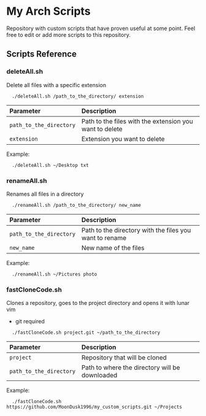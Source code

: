 
# My Arch Scripts

Repository with custom scripts that have proven useful at some point. Feel free to edit or add more scripts to this repository.


## Scripts Reference

### deleteAll.sh

 Delete all files with a specific extension

```
  ./deleteAll.sh /path_to_the_directory/ extension
```
| Parameter |  Description                |
| :-------- |  :------------------------- |
| `path_to_the_directory` | Path to the files with the extension you want to delete |
| `extension` |  Extension you want to delete |

 Example:

```
  ./deleteAll.sh ~/Desktop txt
```


### renameAll.sh

 Renames all files in a directory

```
  ./renameAll.sh /path_to_the_directory/ new_name
```
| Parameter |  Description                |
| :-------- |  :------------------------- |
| `path_to_the_directory` | Path to the directory with the files you want to rename |
| `new_name` | New name of the files |

 Example:

```
  ./renameAll.sh ~/Pictures photo
```
### fastCloneCode.sh

 Clones a repository, goes to the project directory and opens it with lunar vim
  * git required

```
  ./fastCloneCode.sh project.git ~/path_to_the_directory
```
| Parameter |  Description                |
| :-------- |  :------------------------- |
| `project` | Repository that will be cloned |
| `path_to_the_directory` | Path to where the directory will be downloaded |

 Example:

```http
  ./fastCloneCode.sh https://github.com/MoonDusk1996/my_custom_scripts.git ~/Projects
```
